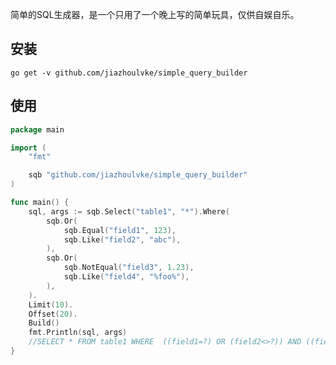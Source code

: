 简单的SQL生成器，是一个只用了一个晚上写的简单玩具，仅供自娱自乐。

## 安装

`go get -v github.com/jiazhoulvke/simple_query_builder`

## 使用

```go
package main

import (
	"fmt"

	sqb "github.com/jiazhoulvke/simple_query_builder"
)

func main() {
	sql, args := sqb.Select("table1", "*").Where(
		sqb.Or(
		    sqb.Equal("field1", 123),
		    sqb.Like("field2", "abc"),
		),
		sqb.Or(
		    sqb.NotEqual("field3", 1.23),
		    sqb.Like("field4", "%foo%"),
		),
	).
	Limit(10).
	Offset(20).
	Build()
	fmt.Println(sql, args)
	//SELECT * FROM table1 WHERE  ((field1=?) OR (field2<>?)) AND ((field3 IS NULL) OR (field4 LIKE '%foo%')) LIMIT 10 OFFSET 20 [123 abc]
}
```
